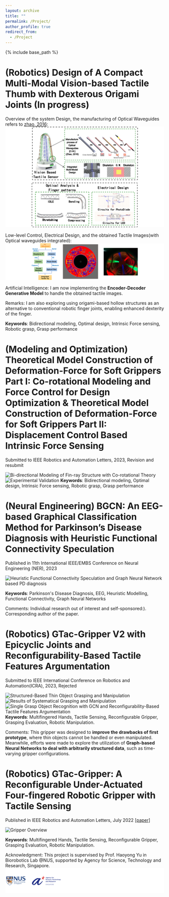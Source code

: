 ```yaml
---
layout: archive
title: ""
permalink: /Project/
author_profile: true
redirect_from: 
  - /Project
---
```


{% include base_path %}

(Robotics) Design of A Compact Multi-Modal Vision-based Tactile Thumb with Dexterous Origami Joints (In progress)
======
Overview of the system Design, the manufacturing of Optical Waveguides refers to [zhao, 2016](https://www.science.org/doi/10.1126/scirobotics.aai7529):
![](/images/Vison_Based_Sensor/overview.png)


Low-level Control, Electrical Design, and the obtained Tactile Images(with Optical waveguides integrated):
![](/images/Vison_Based_Sensor/tactile_img.png)

Artificial Intelligence: I am now implementing the **Encoder-Decoder Generative Model** to handle the obtained tactile images.

Remarks: I am also exploring using origami-based hollow structures as an alternative to conventional robotic finger joints, enabling enhanced dexterity of the finger.


**Keywords**: Bidirectional modeling, Optimal design, Intrinsic Force sensing, Robotic grasp, Grasp performance


(Modeling and Optimization) Theoretical Model Construction of Deformation-Force for Soft Grippers Part I: Co-rotational Modeling and Force Control for Design Optimization & Theoretical Model Construction of Deformation-Force for Soft Grippers Part II: Displacement Control Based Intrinsic Force Sensing
======
Submitted to IEEE Robotics and Automation Letters, 2023, Revision and resubmit

![Bi-directional Modeling of Fin-ray Structure with Co-rotational Theory](/images/Fin-Ray/overview.png)
![Experimental Validation](/images/Fin-Ray/exp.png)
**Keywords**: Bidirectional modeling, Optimal design, Intrinsic Force sensing, Robotic grasp, Grasp performance


(Neural Engineering) BGCN: An EEG-based Graphical Classification Method for Parkinson’s Disease Diagnosis with Heuristic Functional Connectivity Speculation
======
Published in 11th International IEEE/EMBS Conference on Neural Engineering (NER), 2023


![Heuristic Functional Connectivity Speculation and Graph Neural Network based PD diagnosis](/images/BGCN/Overview.png)

**Keywords**: Parkinson's Disease Diagnosis, EEG, Heuristic Modelling, Functional Connectivity, Graph Neural Networks

Comments: Individual research out of interest and self-sponsored:). Corresponding author of the paper.


(Robotics) GTac-Gripper V2 with Epicyclic Joints and Reconfigurability-Based Tactile Features Argumentation
======
Submitted to IEEE International Conference on Robotics and Automation(ICRA), 2023, Rejected


![Structured-Based Thin Object Grasping and Manipulation](/images/Gripper_GNN/structure.png)
![Results of Systematical Grasping and Manipulation](/images/Gripper_GNN/results.png)
![Single Grasp Object Recognition with GCN and Reconfigurability-Based Tactile Features Argumentation](/images/Gripper_GNN/GNN.png)
**Keywords**: Multifingered Hands, Tactile Sensing, Reconfigurable Gripper, Grasping Evaluation, Robotic Manipulation.

Comments: This gripper was designed to **improve the drawbacks of first prototype**, where thin objects cannot be handled or even manipulated. Meanwhile, efforts were made to explore the utilization of **Graph-based Neural Networks to deal with arbitrarily structured data**, such as time-varying gripper configurations.


(Robotics) GTac-Gripper: A Reconfigurable Under-Actuated Four-fingered Robotic Gripper with Tactile Sensing
======
Published in IEEE Robotics and Automation Letters, July 2022 [[paper]](10.1109/LRA.2022.3181370)


![Gripper Overview](/images/Reconfig_gripper/Gripper_overview.png)

**Keywords**: Multifingered Hands, Tactile Sensing, Reconfigurable Gripper, Grasping Evaluation, Robotic Manipulation.

Acknowledgment: This project is supervised by Prof. Haoyong Yu in Biorobotics Lab @NUS, supported by Agency for Science, Technology and Research, Singapore.
![](/images/Reconfig_gripper/logo.png)



